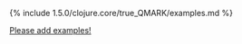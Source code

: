 {% include 1.5.0/clojure.core/true_QMARK/examples.md %}

[Please add examples!](https://github.com/arrdem/grimoire/edit/master/_includes/1.6.0/clojure.core/true_QMARK/examples.md)
